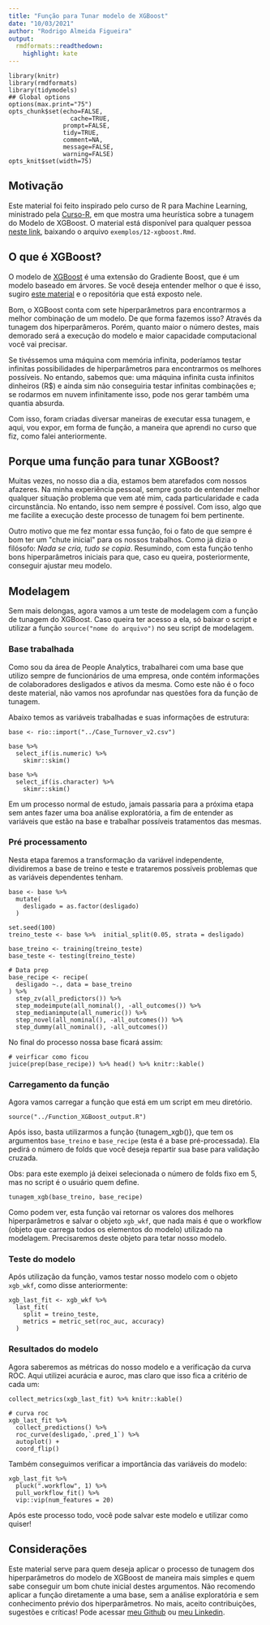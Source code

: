 ```yaml
---
title: "Função para Tunar modelo de XGBoost"
date: "10/03/2021"
author: "Rodrigo Almeida Figueira"
output:
  rmdformats::readthedown:
    highlight: kate
---
```



```{r setup, include=FALSE}
library(knitr)
library(rmdformats)
library(tidymodels)
## Global options
options(max.print="75")
opts_chunk$set(echo=FALSE,
	             cache=TRUE,
               prompt=FALSE,
               tidy=TRUE,
               comment=NA,
               message=FALSE,
               warning=FALSE)
opts_knit$set(width=75)
```

## Motivação

Este material foi feito inspirado pelo curso de R para Machine Learning, ministrado pela [Curso-R](https://curso-r.com/), em que mostra uma heurística sobre a tunagem do Modelo de XGBoost. O material está disponível para qualquer pessoa [neste link](https://curso-r.github.io/202006-intro-ml/), baixando o arquivo `exemplos/12-xgboost.Rmd`.

## O que é XGBoost?

O modelo de [XGBoost](https://curso-r.github.io/main-intro-ml/slides/03-modelos-de-arvores.html#31) é uma extensão do Gradiente Boost, que é um modelo baseado em árvores. Se você deseja entender melhor o que é isso, sugiro [este material](https://brunaw.com/slides/satrday-sp/tidyverse-para-AM.html#1) e o repositória que está exposto nele. 

Bom, o XGBoost conta com sete hiperparâmetros para encontrarmos a melhor combinação de um modelo. De que forma fazemos isso? Através da tunagem dos hiperparâmeros. Porém, quanto maior o número destes, mais demorado será a execução do modelo e maior capacidade computacional você vai precisar. 

Se tivéssemos uma máquina com memória infinita, poderíamos testar infinitas possibilidades de hiperparâmetros para encontrarmos os melhores possíveis. No entando, sabemos que: uma máquina infinita custa infinitos dinheiros (R$) e ainda sim não conseguiria testar infinitas combinações e; se rodarmos em nuvem infinitamente isso, pode nos gerar também uma quantia absurda.

Com isso, foram criadas diversar maneiras de executar essa tunagem, e aqui, vou expor, em forma de função, a maneira que aprendi no curso que fiz, como falei anteriormente.

## Porque uma função para tunar XGBoost?

Muitas vezes, no nosso dia a dia, estamos bem atarefados com nossos afazeres. Na minha experiência pessoal, sempre gosto de entender melhor qualquer situação problema que vem até mim, cada particularidade e cada circunstância. No entando, isso nem sempre é possível. Com isso, algo que me facilite a execução deste processo de tunagem foi bem pertinente.

Outro motivo que me fez montar essa função, foi o fato de que sempre é bom ter um "chute inicial" para os nossos trabalhos. Como já dizia o filósofo: *Nada se cria, tudo se copia*. Resumindo, com esta função tenho bons hiperparâmetros iniciais para que, caso eu queira, posteriormente, conseguir ajustar meu modelo.

## Modelagem
Sem mais delongas, agora vamos a um teste de modelagem com a função de tunagem do XGBoost. Caso queira ter acesso a ela, só baixar o script e utilizar a função `source("nome do arquivo")` no seu script de modelagem.


### Base trabalhada

Como sou da área de People Analytics, trabalharei com uma base que utilizo sempre de funcionários de uma empresa, onde contém informações de colaboradores desligados e ativos da mesma. Como este não é o foco deste material, não vamos nos aprofundar nas questões fora da função de tunagem.

Abaixo temos as variáveis trabalhadas e suas informações de estrutura:

```{r, message=FALSE, warning=FALSE, echo=TRUE}
base <- rio::import("../Case_Turnover_v2.csv")

base %>% 
  select_if(is.numeric) %>% 
    skimr::skim()

base %>% 
  select_if(is.character) %>% 
    skimr::skim()
```

Em um processo normal de estudo, jamais passaria para a próxima etapa sem antes fazer uma boa análise exploratória, a fim de entender as variáveis que estão na base e trabalhar possíveis tratamentos das mesmas.


### Pré processamento

Nesta etapa faremos a transformação da variável independente, dividiremos a base de treino e teste e trataremos possíveis problemas que as variáveis dependentes tenham. 

```{r, message=FALSE, warning=FALSE, echo=TRUE}
base <- base %>% 
  mutate(
    desligado = as.factor(desligado)
  )

set.seed(100)
treino_teste <- base %>%  initial_split(0.05, strata = desligado)

base_treino <- training(treino_teste)
base_teste <- testing(treino_teste)

# Data prep
base_recipe <- recipe(
  desligado ~., data = base_treino
) %>% 
  step_zv(all_predictors()) %>%
  step_modeimpute(all_nominal(), -all_outcomes()) %>%
  step_medianimpute(all_numeric()) %>%
  step_novel(all_nominal(), -all_outcomes()) %>%
  step_dummy(all_nominal(), -all_outcomes())
```

No final do processo nossa base ficará assim:

```{r, message=FALSE, warning=FALSE, echo=TRUE}
# veirficar como ficou
juice(prep(base_recipe)) %>% head() %>% knitr::kable()

```

### Carregamento da função

Agora vamos carregar a função que está em um script em meu diretório.

```{r, message=FALSE, warning=FALSE, echo=TRUE}
source("../Function_XGBoost_output.R")
```

Após isso, basta utilizarmos a função {tunagem_xgb()}, que tem os argumentos `base_treino` e `base_recipe` (esta é a base pré-processada). Ela pedirá o número de folds que você deseja repartir sua base para validação cruzada.

Obs: para este exemplo já deixei selecionada o número de folds fixo em 5, mas no script é o usuário quem define.


```{r, message=FALSE, echo=TRUE}
tunagem_xgb(base_treino, base_recipe)
```

Como podem ver, esta função vai retornar os valores dos melhores hiperparâmetros e salvar o objeto `xgb_wkf`, que nada mais é que o workflow (objeto que carrega todos os elementos do modelo) utilizado na modelagem. Precisaremos deste objeto para tetar nosso modelo.

### Teste do modelo

Após utilização da função, vamos testar nosso modelo com o objeto `xgb_wkf`, como disse anteriormente:

```{r, message=FALSE, warning=FALSE, echo=TRUE}
xgb_last_fit <- xgb_wkf %>% 
  last_fit(
    split = treino_teste,
    metrics = metric_set(roc_auc, accuracy)
  )
```

### Resultados do modelo

Agora saberemos as métricas do nosso modelo e a verificação da curva ROC. Aqui utilizei acurácia e auroc, mas claro que isso fica a critério de cada um:


```{r, message=FALSE, warning=FALSE, echo=TRUE}
collect_metrics(xgb_last_fit) %>% knitr::kable()

# curva roc
xgb_last_fit %>% 
  collect_predictions() %>% 
  roc_curve(desligado,`.pred_1`) %>% 
  autoplot() +
  coord_flip()
```

Também conseguimos verificar a importância das variáveis do modelo:

```{r, message=FALSE, warning=FALSE, echo=TRUE}
xgb_last_fit %>% 
  pluck(".workflow", 1) %>%   
  pull_workflow_fit() %>% 
  vip::vip(num_features = 20)
```

Após este processo todo, você pode salvar este modelo e utilizar como quiser!

## Considerações

Este material serve para quem deseja aplicar o processo de tunagem dos hiperparâmetros do modelo de XGBoost de maneira mais simples e quem sabe conseguir um bom chute inicial destes argumentos. Não recomendo aplicar a função diretamente a uma base, sem a análise exploratória e sem conhecimento prévio dos hiperparâmetros. No mais, aceito contribuições, sugestões e críticas! Pode acessar [meu Github](https://github.com/rodrigoest93) ou [meu Linkedin](https://www.linkedin.com/in/rodrigoalmeidafigueira/).



